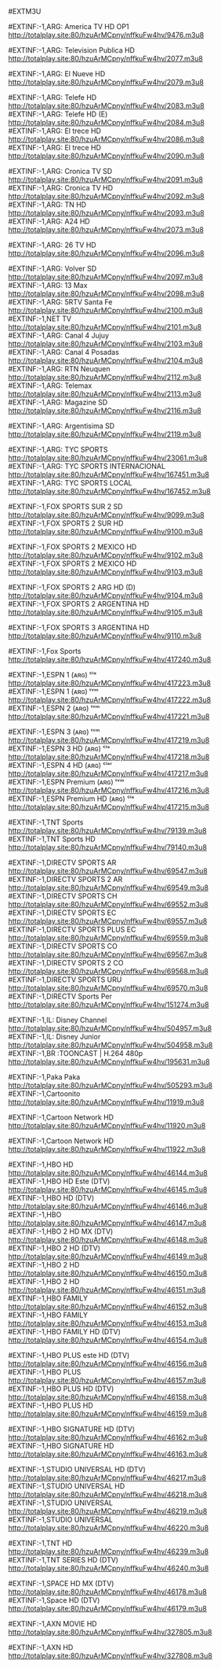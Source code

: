 #EXTM3U





#EXTINF:-1,ARG: America TV HD OP1
http://totalplay.site:80/hzuArMCpny/nffkuFw4hv/9476.m3u8

#EXTINF:-1,ARG: Television Publica HD
http://totalplay.site:80/hzuArMCpny/nffkuFw4hv/2077.m3u8

#EXTINF:-1,ARG: El Nueve HD
http://totalplay.site:80/hzuArMCpny/nffkuFw4hv/2079.m3u8


#EXTINF:-1,ARG: Telefe HD
http://totalplay.site:80/hzuArMCpny/nffkuFw4hv/2083.m3u8
#EXTINF:-1,ARG: Telefe HD (E)
http://totalplay.site:80/hzuArMCpny/nffkuFw4hv/2084.m3u8
#EXTINF:-1,ARG: El trece HD
http://totalplay.site:80/hzuArMCpny/nffkuFw4hv/2086.m3u8
#EXTINF:-1,ARG: El trece HD
http://totalplay.site:80/hzuArMCpny/nffkuFw4hv/2090.m3u8

#EXTINF:-1,ARG: Cronica TV SD
http://totalplay.site:80/hzuArMCpny/nffkuFw4hv/2091.m3u8
#EXTINF:-1,ARG: Cronica TV HD
http://totalplay.site:80/hzuArMCpny/nffkuFw4hv/2092.m3u8
#EXTINF:-1,ARG: TN HD
http://totalplay.site:80/hzuArMCpny/nffkuFw4hv/2093.m3u8
#EXTINF:-1,ARG: A24 HD
http://totalplay.site:80/hzuArMCpny/nffkuFw4hv/2073.m3u8

#EXTINF:-1,ARG: 26 TV HD
http://totalplay.site:80/hzuArMCpny/nffkuFw4hv/2096.m3u8

#EXTINF:-1,ARG: Volver SD
http://totalplay.site:80/hzuArMCpny/nffkuFw4hv/2097.m3u8
#EXTINF:-1,ARG: 13 Max
http://totalplay.site:80/hzuArMCpny/nffkuFw4hv/2098.m3u8
#EXTINF:-1,ARG: 5RTV Santa Fe
http://totalplay.site:80/hzuArMCpny/nffkuFw4hv/2100.m3u8
#EXTINF:-1,NET TV
http://totalplay.site:80/hzuArMCpny/nffkuFw4hv/2101.m3u8
#EXTINF:-1,ARG: Canal 4 Jujuy
http://totalplay.site:80/hzuArMCpny/nffkuFw4hv/2103.m3u8
#EXTINF:-1,ARG: Canal 4 Posadas
http://totalplay.site:80/hzuArMCpny/nffkuFw4hv/2104.m3u8
#EXTINF:-1,ARG: RTN Neuquen
http://totalplay.site:80/hzuArMCpny/nffkuFw4hv/2112.m3u8
#EXTINF:-1,ARG: Telemax
http://totalplay.site:80/hzuArMCpny/nffkuFw4hv/2113.m3u8
#EXTINF:-1,ARG: Magazine SD
http://totalplay.site:80/hzuArMCpny/nffkuFw4hv/2116.m3u8

#EXTINF:-1,ARG: Argentisima SD
http://totalplay.site:80/hzuArMCpny/nffkuFw4hv/2119.m3u8



#EXTINF:-1,ARG: TYC SPORTS
http://totalplay.site:80/hzuArMCpny/nffkuFw4hv/23061.m3u8
#EXTINF:-1,ARG: TYC SPORTS INTERNACIONAL
http://totalplay.site:80/hzuArMCpny/nffkuFw4hv/167451.m3u8
#EXTINF:-1,ARG: TYC SPORTS LOCAL
http://totalplay.site:80/hzuArMCpny/nffkuFw4hv/167452.m3u8


#EXTINF:-1,FOX SPORTS SUR 2 SD
http://totalplay.site:80/hzuArMCpny/nffkuFw4hv/9099.m3u8
#EXTINF:-1,FOX SPORTS 2 SUR HD
http://totalplay.site:80/hzuArMCpny/nffkuFw4hv/9100.m3u8

#EXTINF:-1,FOX SPORTS 2 MEXICO HD
http://totalplay.site:80/hzuArMCpny/nffkuFw4hv/9102.m3u8
#EXTINF:-1,FOX SPORTS 2 MEXICO HD
http://totalplay.site:80/hzuArMCpny/nffkuFw4hv/9103.m3u8

#EXTINF:-1,FOX SPORTS 2 ARG HD (D)
http://totalplay.site:80/hzuArMCpny/nffkuFw4hv/9104.m3u8
#EXTINF:-1,FOX SPORTS 2 ARGENTINA HD
http://totalplay.site:80/hzuArMCpny/nffkuFw4hv/9105.m3u8

#EXTINF:-1,FOX SPORTS 3 ARGENTINA HD
http://totalplay.site:80/hzuArMCpny/nffkuFw4hv/9110.m3u8

#EXTINF:-1,Fox Sports
http://totalplay.site:80/hzuArMCpny/nffkuFw4hv/417240.m3u8


#EXTINF:-1,ESPN 1 (ᴀʀɢ) ᶜˡᵃ
http://totalplay.site:80/hzuArMCpny/nffkuFw4hv/417223.m3u8
#EXTINF:-1,ESPN 1 (ᴀʀɢ) ᵗᵛᵐ
http://totalplay.site:80/hzuArMCpny/nffkuFw4hv/417222.m3u8
#EXTINF:-1,ESPN 2 (ᴀʀɢ) ᵗᵛᵐ
http://totalplay.site:80/hzuArMCpny/nffkuFw4hv/417221.m3u8

#EXTINF:-1,ESPN 3 (ᴀʀɢ) ᵗᵛᵐ
http://totalplay.site:80/hzuArMCpny/nffkuFw4hv/417219.m3u8
#EXTINF:-1,ESPN 3 HD (ᴀʀɢ) ᶜˡᵃ
http://totalplay.site:80/hzuArMCpny/nffkuFw4hv/417218.m3u8
#EXTINF:-1,ESPN 4 HD (ᴀʀɢ) ᶜˡᵃʳ
http://totalplay.site:80/hzuArMCpny/nffkuFw4hv/417217.m3u8
#EXTINF:-1,ESPN Premium (ᴀʀɢ) ᵗᵛᵐ
http://totalplay.site:80/hzuArMCpny/nffkuFw4hv/417216.m3u8
#EXTINF:-1,ESPN Premium HD (ᴀʀɢ) ᶜˡᵃ
http://totalplay.site:80/hzuArMCpny/nffkuFw4hv/417215.m3u8


#EXTINF:-1,TNT Sports
http://totalplay.site:80/hzuArMCpny/nffkuFw4hv/79139.m3u8
#EXTINF:-1,TNT Sports HD
http://totalplay.site:80/hzuArMCpny/nffkuFw4hv/79140.m3u8


#EXTINF:-1,DIRECTV SPORTS AR
http://totalplay.site:80/hzuArMCpny/nffkuFw4hv/69547.m3u8
#EXTINF:-1,DIRECTV SPORTS 2 AR
http://totalplay.site:80/hzuArMCpny/nffkuFw4hv/69549.m3u8
#EXTINF:-1,DIRECTV SPORTS CH
http://totalplay.site:80/hzuArMCpny/nffkuFw4hv/69552.m3u8
#EXTINF:-1,DIRECTV SPORTS EC
http://totalplay.site:80/hzuArMCpny/nffkuFw4hv/69557.m3u8
#EXTINF:-1,DIRECTV SPORTS PLUS EC
http://totalplay.site:80/hzuArMCpny/nffkuFw4hv/69559.m3u8
#EXTINF:-1,DIRECTV SPORTS CO
http://totalplay.site:80/hzuArMCpny/nffkuFw4hv/69567.m3u8
#EXTINF:-1,DIRECTV SPORTS 2 CO
http://totalplay.site:80/hzuArMCpny/nffkuFw4hv/69568.m3u8
#EXTINF:-1,DIRECTV SPORTS URU
http://totalplay.site:80/hzuArMCpny/nffkuFw4hv/69570.m3u8
#EXTINF:-1,DIRECTV Sports Per
http://totalplay.site:80/hzuArMCpny/nffkuFw4hv/151274.m3u8


#EXTINF:-1,IL: Disney Channel
http://totalplay.site:80/hzuArMCpny/nffkuFw4hv/504957.m3u8
#EXTINF:-1,IL: Disney Junior
http://totalplay.site:80/hzuArMCpny/nffkuFw4hv/504958.m3u8
#EXTINF:-1,BR :TOONCAST  | H.264 480p
http://totalplay.site:80/hzuArMCpny/nffkuFw4hv/195631.m3u8

#EXTINF:-1,Paka Paka
http://totalplay.site:80/hzuArMCpny/nffkuFw4hv/505293.m3u8
#EXTINF:-1,Cartoonito
http://totalplay.site:80/hzuArMCpny/nffkuFw4hv/11919.m3u8

#EXTINF:-1,Cartoon Network HD
http://totalplay.site:80/hzuArMCpny/nffkuFw4hv/11920.m3u8

#EXTINF:-1,Cartoon Network HD
http://totalplay.site:80/hzuArMCpny/nffkuFw4hv/11922.m3u8


#EXTINF:-1,HBO HD
http://totalplay.site:80/hzuArMCpny/nffkuFw4hv/46144.m3u8
#EXTINF:-1,HBO HD Este (DTV)
http://totalplay.site:80/hzuArMCpny/nffkuFw4hv/46145.m3u8
#EXTINF:-1,HBO HD (DTV)
http://totalplay.site:80/hzuArMCpny/nffkuFw4hv/46146.m3u8
#EXTINF:-1,HBO
http://totalplay.site:80/hzuArMCpny/nffkuFw4hv/46147.m3u8
#EXTINF:-1,HBO 2 HD MX (DTV)
http://totalplay.site:80/hzuArMCpny/nffkuFw4hv/46148.m3u8
#EXTINF:-1,HBO 2 HD (DTV)
http://totalplay.site:80/hzuArMCpny/nffkuFw4hv/46149.m3u8
#EXTINF:-1,HBO 2 HD
http://totalplay.site:80/hzuArMCpny/nffkuFw4hv/46150.m3u8
#EXTINF:-1,HBO 2 HD
http://totalplay.site:80/hzuArMCpny/nffkuFw4hv/46151.m3u8
#EXTINF:-1,HBO FAMILY
http://totalplay.site:80/hzuArMCpny/nffkuFw4hv/46152.m3u8
#EXTINF:-1,HBO FAMILY
http://totalplay.site:80/hzuArMCpny/nffkuFw4hv/46153.m3u8
#EXTINF:-1,HBO FAMILY HD (DTV)
http://totalplay.site:80/hzuArMCpny/nffkuFw4hv/46154.m3u8

#EXTINF:-1,HBO PLUS este HD (DTV)
http://totalplay.site:80/hzuArMCpny/nffkuFw4hv/46156.m3u8
#EXTINF:-1,HBO PLUS
http://totalplay.site:80/hzuArMCpny/nffkuFw4hv/46157.m3u8
#EXTINF:-1,HBO PLUS HD (DTV)
http://totalplay.site:80/hzuArMCpny/nffkuFw4hv/46158.m3u8
#EXTINF:-1,HBO PLUS HD
http://totalplay.site:80/hzuArMCpny/nffkuFw4hv/46159.m3u8

#EXTINF:-1,HBO SIGNATURE HD (DTV)
http://totalplay.site:80/hzuArMCpny/nffkuFw4hv/46162.m3u8
#EXTINF:-1,HBO SIGNATURE HD
http://totalplay.site:80/hzuArMCpny/nffkuFw4hv/46163.m3u8

#EXTINF:-1,STUDIO UNIVERSAL HD (DTV)
http://totalplay.site:80/hzuArMCpny/nffkuFw4hv/46217.m3u8
#EXTINF:-1,STUDIO UNIVERSAL HD
http://totalplay.site:80/hzuArMCpny/nffkuFw4hv/46218.m3u8
#EXTINF:-1,STUDIO UNIVERSAL
http://totalplay.site:80/hzuArMCpny/nffkuFw4hv/46219.m3u8
#EXTINF:-1,STUDIO UNIVERSAL
http://totalplay.site:80/hzuArMCpny/nffkuFw4hv/46220.m3u8


#EXTINF:-1,TNT HD
http://totalplay.site:80/hzuArMCpny/nffkuFw4hv/46239.m3u8
#EXTINF:-1,TNT SERIES HD (DTV)
http://totalplay.site:80/hzuArMCpny/nffkuFw4hv/46240.m3u8

#EXTINF:-1,SPACE HD MX (DTV)
http://totalplay.site:80/hzuArMCpny/nffkuFw4hv/46178.m3u8
#EXTINF:-1,Space HD (DTV)
http://totalplay.site:80/hzuArMCpny/nffkuFw4hv/46179.m3u8

#EXTINF:-1,AXN MOVIE HD
http://totalplay.site:80/hzuArMCpny/nffkuFw4hv/327805.m3u8

#EXTINF:-1,AXN HD
http://totalplay.site:80/hzuArMCpny/nffkuFw4hv/327808.m3u8

